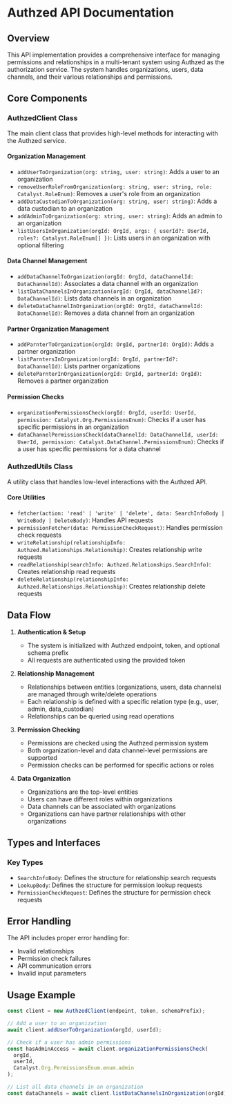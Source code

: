 # Authzed API Documentation

## Overview

This API implementation provides a comprehensive interface for managing permissions and relationships in a multi-tenant system using Authzed as the authorization service. The system handles organizations, users, data channels, and their various relationships and permissions.

## Core Components

### AuthzedClient Class

The main client class that provides high-level methods for interacting with the Authzed service.

#### Organization Management

- `addUserToOrganization(org: string, user: string)`: Adds a user to an organization
- `removeUserRoleFromOrganization(org: string, user: string, role: Catalyst.RoleEnum)`: Removes a user's role from an organization
- `addDataCustodianToOrganization(org: string, user: string)`: Adds a data custodian to an organization
- `addAdminToOrganization(org: string, user: string)`: Adds an admin to an organization
- `listUsersInOrganization(orgId: OrgId, args: { userId?: UserId, roles?: Catalyst.RoleEnum[] })`: Lists users in an organization with optional filtering

#### Data Channel Management

- `addDataChannelToOrganization(orgId: OrgId, dataChannelId: DataChannelId)`: Associates a data channel with an organization
- `listDataChannelsInOrganization(orgId: OrgId, dataChannelId?: DataChannelId)`: Lists data channels in an organization
- `deleteDataChannelInOrganization(orgId: OrgId, dataChannelId: DataChannelId)`: Removes a data channel from an organization

#### Partner Organization Management

- `addParnterToOrganization(orgId: OrgId, partnerId: OrgId)`: Adds a partner organization
- `listParntersInOrganization(orgId: OrgId, partnerId?: DataChannelId)`: Lists partner organizations
- `deleteParnterInOrganization(orgId: OrgId, partnerId: OrgId)`: Removes a partner organization

#### Permission Checks

- `organizationPermissionsCheck(orgId: OrgId, userId: UserId, permission: Catalyst.Org.PermissionsEnum)`: Checks if a user has specific permissions in an organization
- `dataChannelPermissionsCheck(dataChannelId: DataChannelId, userId: UserId, permission: Catalyst.DataChannel.PermissionsEnum)`: Checks if a user has specific permissions for a data channel

### AuthzedUtils Class

A utility class that handles low-level interactions with the Authzed API.

#### Core Utilities

- `fetcher(action: 'read' | 'write' | 'delete', data: SearchInfoBody | WriteBody | DeleteBody)`: Handles API requests
- `permissionFetcher(data: PermissionCheckRequest)`: Handles permission check requests
- `writeRelationship(relationshipInfo: Authzed.Relationships.Relationship)`: Creates relationship write requests
- `readRelationship(searchInfo: Authzed.Relationships.SearchInfo)`: Creates relationship read requests
- `deleteRelationship(relationshipInfo: Authzed.Relationships.Relationship)`: Creates relationship delete requests

## Data Flow

1. **Authentication & Setup**
   - The system is initialized with Authzed endpoint, token, and optional schema prefix
   - All requests are authenticated using the provided token

2. **Relationship Management**
   - Relationships between entities (organizations, users, data channels) are managed through write/delete operations
   - Each relationship is defined with a specific relation type (e.g., user, admin, data_custodian)
   - Relationships can be queried using read operations

3. **Permission Checking**
   - Permissions are checked using the Authzed permission system
   - Both organization-level and data channel-level permissions are supported
   - Permission checks can be performed for specific actions or roles

4. **Data Organization**
   - Organizations are the top-level entities
   - Users can have different roles within organizations
   - Data channels can be associated with organizations
   - Organizations can have partner relationships with other organizations

## Types and Interfaces

### Key Types

- `SearchInfoBody`: Defines the structure for relationship search requests
- `LookupBody`: Defines the structure for permission lookup requests
- `PermissionCheckRequest`: Defines the structure for permission check requests

## Error Handling

The API includes proper error handling for:

- Invalid relationships
- Permission check failures
- API communication errors
- Invalid input parameters

## Usage Example

```typescript
const client = new AuthzedClient(endpoint, token, schemaPrefix);

// Add a user to an organization
await client.addUserToOrganization(orgId, userId);

// Check if a user has admin permissions
const hasAdminAccess = await client.organizationPermissionsCheck(
  orgId,
  userId,
  Catalyst.Org.PermissionsEnum.enum.admin
);

// List all data channels in an organization
const dataChannels = await client.listDataChannelsInOrganization(orgId);
```
